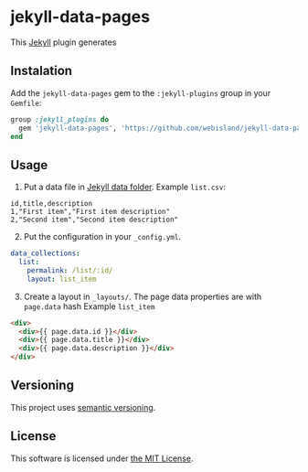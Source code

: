 # jekyll-data-pages

This [Jekyll](https://jekyllrb.com) plugin generates

## Instalation

Add the `jekyll-data-pages` gem to the `:jekyll-plugins` group in your `Gemfile`:
```ruby
group :jekyll_plugins do
  gem 'jekyll-data-pages', 'https://github.com/webisland/jekyll-data-pages'
end
```

## Usage

1. Put a data file in [Jekyll data folder](https://jekyllrb.com/docs/datafiles/#the-data-folder).
Example `list.csv`:
```csv
id,title,description
1,"First item","First item description"
2,"Second item","Second item description"
```
2. Put the configuration in your `_config.yml`.
```yaml
data_collections:
  list:
    permalink: /list/:id/
    layout: list_item
```
3. Create a layout in `_layouts/`. The page data properties are with `page.data` hash
Example `list_item`
```html
<div>
  <div>{{ page.data.id }}</div>
  <div>{{ page.data.title }}</div>
  <div>{{ page.data.description }}</div>
</div>
```

## Versioning

This project uses [semantic versioning](http://semver.org/).

## License

This software is licensed under [the MIT License](LICENSE).

